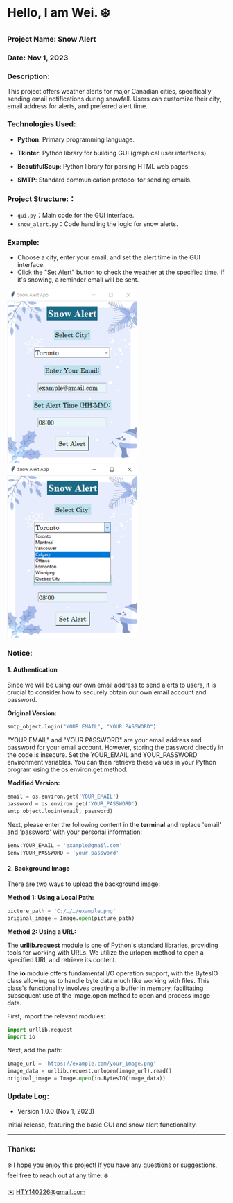 Hello, I am Wei. ❄️
======

### Project Name:  Snow Alert

### Date:  Nov 1, 2023

### Description:
This project offers weather alerts for major Canadian cities, specifically sending email notifications during snowfall. Users can customize their city, email address for alerts, and preferred alert time.

### Technologies Used:
- **Python**: Primary programming language.
  
- **Tkinter**: Python library for building GUI (graphical user interfaces).
  
- **BeautifulSoup**: Python library for parsing HTML web pages.
  
- **SMTP**: Standard communication protocol for sending emails.
  

### Project Structure:：
- `gui.py`：Main code for the GUI interface.
- `snow_alert.py`：Code handling the logic for snow alerts.


### Example:
- Choose a city, enter your email, and set the alert time in the GUI interface.
- Click the "Set Alert" button to check the weather at the specified time. If it's snowing, a reminder email will be sent.
  
<img width="300" height="400" src="https://github.com/1640Wei/Snow-Alert/blob/1415c526294040eb3cd81487539ca6d893be53b7/picture/1.png">   
<img width="300" height="400" src="https://github.com/1640Wei/Snow-Alert/blob/5f0173f8279ed642a34796d8180a31b6061ab015/picture/2.png">


### Notice:

#### 1. Authentication

Since we will be using our own email address to send alerts to users, it is crucial to consider how to securely obtain our own email account and password.

**Original Version:**
```python
smtp_object.login("YOUR EMAIL", "YOUR PASSWORD")  
```
"YOUR EMAIL" and "YOUR PASSWORD" are your email address and password for your email account. However, storing the password directly in the code is insecure.
Set the YOUR_EMAIL and YOUR_PASSWORD environment variables. You can then retrieve these values in your Python program using the os.environ.get method.

**Modified Version:**

```python
email = os.environ.get('YOUR_EMAIL')
password = os.environ.get('YOUR_PASSWORD')
smtp_object.login(email, password)
```

Next, please enter the following content in the **terminal** and replace 'email' and 'password' with your personal information:

```python
$env:YOUR_EMAIL = 'example@gmail.com'
$env:YOUR_PASSWORD = 'your password'
```

#### 2. Background Image

There are two ways to upload the background image:

**Method 1: Using a Local Path:**

```python
picture_path = 'C:/…/…/example.png'
original_image = Image.open(picture_path)
```

**Method 2: Using a URL:**

The **urllib.request** module is one of Python's standard libraries, providing tools for working with URLs. We utilize the urlopen method to open a specified URL and retrieve its content.

The **io** module offers fundamental I/O operation support, with the BytesIO class allowing us to handle byte data much like working with files. This class's functionality involves creating a buffer in memory, facilitating subsequent use of the Image.open method to open and process image data.

First, import the relevant modules:

```python
import urllib.request
import io
```

Next, add the path:
```python
image_url = 'https://example.com/your_image.png'
image_data = urllib.request.urlopen(image_url).read()
original_image = Image.open(io.BytesIO(image_data))
```

### Update Log:
- Version 1.0.0 (Nov 1, 2023)
  
Initial release, featuring the basic GUI and snow alert functionality.


***
### Thanks:

❄️ I hope you enjoy this project! If you have any questions or suggestions, feel free to reach out at any time. ❄️

✉️ HTY140226@gmail.com



